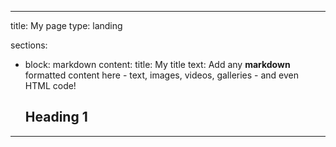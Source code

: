 
---
title: My page
type: landing

sections:
  - block: markdown
    content:
      title: My title
      text: Add any **markdown** formatted content here - text, images, videos, galleries - and even HTML code!
      ## Heading 1

---